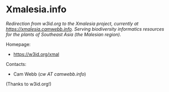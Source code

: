 # Xmalesia.info

_Redirection from w3id.org to the Xmalesia project, currently at
<https://xmalesia.camwebb.info>. Serving biodiversity informatics resources for
the plants of Southeast Asia (the Malesian region)._

Homepage:

* https://w3id.org/xmal

Contacts: 

* Cam Webb (_cw AT camwebb.info_)


(Thanks to w3id.org!)
